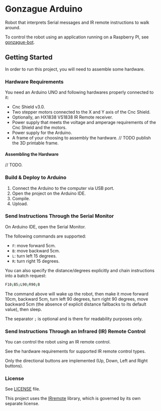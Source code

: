 # Gonzague Arduino

Robot that interprets Serial messages and IR remote instructions to walk around.

To control the robot using an application running on a Raspberry PI, see [gonzague-bot](https://github.com/minduca/gonzague-bot).

## Getting Started

In order to run this project, you will need to assemble some hardware.

### Hardware Requirements

You need an Arduino UNO and following hardwares properly connected to it:

* Cnc Shield v3.0.
* Two stepper motors connected to the X and Y axis of the Cnc Shield.
* Optionally, an HX1838 VS1838 IR Remote receiver.
* Power supply that meets the voltage and amperage requirements of the Cnc Shield and the motors.
* Power supply for the Arduino.
* A frame of your choosing to assembly the hardware. // TODO publish the 3D printable frame.

#### Assembling the Hardware

// TODO.

### Build & Deploy to Arduino

1. Connect the Arduino to the computer via USB port.
2. Open the project on the Arduino IDE.
3. Compile.
4. Upload.

### Send Instructions Through the Serial Monitor

On Arduino IDE, open the Serial Monitor.

The following commands are supported:

* `F`: move forward 5cm.
* `B`: move backward 5cm.
* `L`: turn left 15 degrees.
* `R`: turn right 15 degrees.

You can also specify the distance/degrees explicitly and chain instructions into a batch request:

```bash
F10;B5;L90;R90;B
```

The command above will wake up the robot, then make it move forward 10cm, backward 5cm, turn left 90 degrees, turn right 90 degrees, move backward 5cm (the absence of explicit distance fallbacks to its default value), then sleep.

The separator `;` is optional and is there for readability purposes only.

### Send Instructions Through an Infrared (IR) Remote Control

You can control the robot using an IR remote control.

See the hardware requirements for supported IR remote control types.

Only the directional buttons are implemented (Up, Down, Left and Right buttons).

### License

See [LICENSE](LICENSE.txt) file.

This project uses the [IRremote](https://github.com/z3t0/Arduino-IRremote) library, which is governed by its own separate license.

